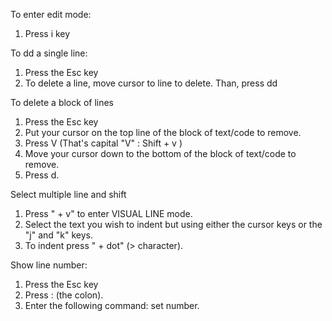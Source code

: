 To enter edit mode:       
1. Press i key 

To dd a single line:
1. Press the Esc key
2. To delete a line, move cursor to line to delete. Than, press dd       
          
To delete a block of lines       
1. Press the Esc key     
2. Put your cursor on the top line of the block of text/code to remove.          
3. Press V (That's capital "V" : Shift + v )        
4. Move your cursor down to the bottom of the block of text/code to remove.          
5. Press d.            

Select multiple line and shift             
1. Press "<SHIFT> + v" to enter VISUAL LINE mode.             
2. Select the text you wish to indent but using either the cursor keys or the "j" and "k" keys.           
3. To indent press "<SHIFT> + dot" (> character).               
          
Show line number:
1. Press the Esc key
2. Press : (the colon).
3. Enter the following command: set number.




